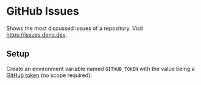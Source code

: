 # GitHub Issues

Shows the most discussed issues of a repository. Visit https://issues.deno.dev.

## Setup

Create an environment variable named `GITHUB_TOKEN` with the value being a
[GitHub token](https://github.com/settings/tokens/new) (no scope required).

